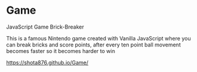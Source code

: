 # Game
JavaScript Game Brick-Breaker

This is a famous Nintendo game created with Vanilla JavaScript where you can break bricks and score points,
after every ten point ball movement becomes faster so it becomes harder to win

https://shota876.github.io/Game/
